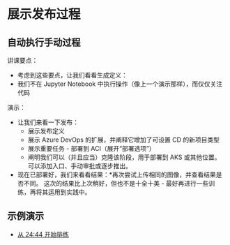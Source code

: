 # <a name="show-the-release-process"></a>展示发布过程

## <a name="automating-the-manual-process"></a>自动执行手动过程

讲课要点：

* 考虑到这些要点，让我们看看生成定义：
* 我们不在 Jupyter Notebook 中执行操作（像上一个演示那样），而仅仅关注代码

演示：

* 让我们来看一下发布：
  * 展示发布定义
  * 展示 Azure DevOps 的扩展，并阐释它增加了可设置 CD 的新项目类型
  * 展示重要任务 - 部署到 ACI（展开“部署选项”）
  * 阐明我们可以（并且应当）克隆该阶段，用于部署到 AKS 或其他位置。 可以添加入口、手动审批或逐步推出。
* 现在已部署好，我们来看看结果：*再次尝试上传相同的图像，并查看结果是否不同。 这次的结果比上次稍好，但也不是十全十美 - 最好再进行一些训练，再将其运用到实践中。

## <a name="example-demo"></a>示例演示

* [从 24:44 开始排练](https://youtu.be/UgM8_4fAni8?t=1951)
